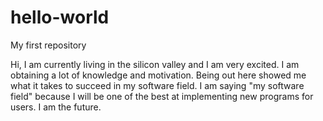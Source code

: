 # hello-world
My first repository

Hi, I am currently living in the silicon valley and I am very excited. I am obtaining a lot of knowledge and motivation. Being out here showed me what it takes to succeed in my software field. I am saying "my software field" because I will be one of the best at implementing new programs for users. I am the future.
